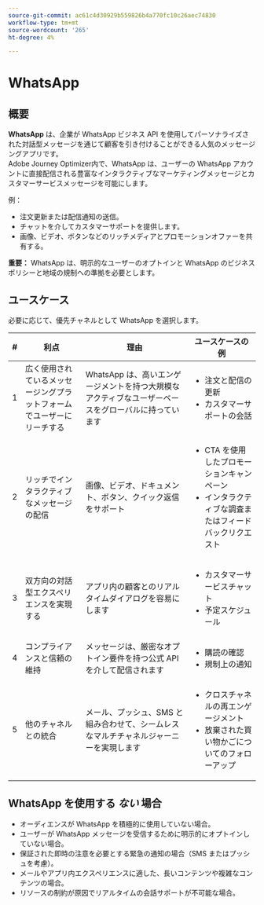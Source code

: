 ```yaml
---
source-git-commit: ac61c4d30929b559826b4a770fc10c26aec74830
workflow-type: tm+mt
source-wordcount: '265'
ht-degree: 4%

---
```

# WhatsApp

## 概要

**WhatsApp** は、企業が WhatsApp ビジネス API を使用してパーソナライズされた対話型メッセージを通じて顧客を引き付けることができる人気のメッセージングアプリです。\
Adobe Journey Optimizer内で、WhatsApp は、ユーザーの WhatsApp アカウントに直接配信される豊富なインタラクティブなマーケティングメッセージとカスタマーサービスメッセージを可能にします。

例：

* 注文更新または配信通知の送信。
* チャットを介してカスタマーサポートを提供します。
* 画像、ビデオ、ボタンなどのリッチメディアとプロモーションオファーを共有する。

**重要：** WhatsApp は、明示的なユーザーのオプトインと WhatsApp のビジネスポリシーと地域の規制への準拠を必要とします。

## ユースケース

必要に応じて、優先チャネルとして WhatsApp を選択します。

| # | 利点 | 理由 | ユースケースの例 |
|---|---------|-----|-------------------|
| 1 | 広く使用されているメッセージングプラットフォームでユーザーにリーチする | WhatsApp は、高いエンゲージメントを持つ大規模なアクティブなユーザーベースをグローバルに持っています | <ul><li>注文と配信の更新</li><li>カスタマーサポートの会話</li></ul> |
| 2 | リッチでインタラクティブなメッセージの配信 | 画像、ビデオ、ドキュメント、ボタン、クイック返信をサポート | <ul><li>CTA を使用したプロモーションキャンペーン</li><li>インタラクティブな調査またはフィードバックリクエスト</li></ul> |
| 3 | 双方向の対話型エクスペリエンスを実現する | アプリ内の顧客とのリアルタイムダイアログを容易にします | <ul><li>カスタマーサービスチャット</li><li>予定スケジュール</li></ul> |
| 4 | コンプライアンスと信頼の維持 | メッセージは、厳密なオプトイン要件を持つ公式 API を介して配信されます | <ul><li>購読の確認</li><li>規制上の通知</li></ul> |
| 5 | 他のチャネルとの統合 | メール、プッシュ、SMS と組み合わせて、シームレスなマルチチャネルジャーニーを実現します | <ul><li>クロスチャネルの再エンゲージメント</li><li>放棄された買い物かごについてのフォローアップ</li></ul> |

## WhatsApp を使用する *ない* 場合

* オーディエンスが WhatsApp を積極的に使用していない場合。
* ユーザーが WhatsApp メッセージを受信するために明示的にオプトインしていない場合。
* 保証された即時の注意を必要とする緊急の通知の場合（SMS またはプッシュを考慮）。
* メールやアプリ内エクスペリエンスに適した、長いコンテンツや複雑なコンテンツの場合。
* リソースの制約が原因でリアルタイムの会話サポートが不可能な場合。
